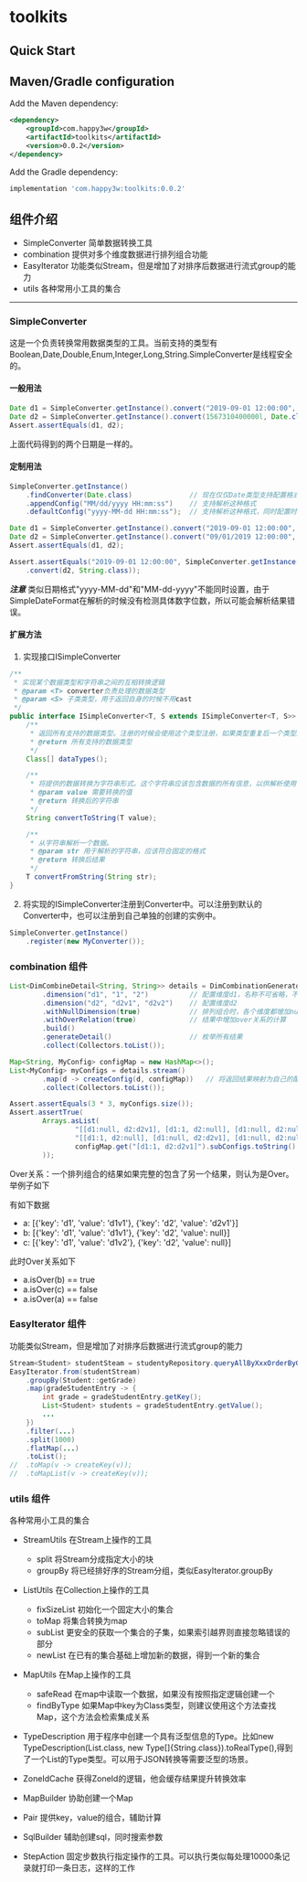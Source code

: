 # toolkits
 
Quick Start
-----------
## Maven/Gradle configuration

Add the Maven dependency:

```xml
<dependency>
    <groupId>com.happy3w</groupId>
    <artifactId>toolkits</artifactId>
    <version>0.0.2</version>
</dependency>
```

Add the Gradle dependency:

```groovy
implementation 'com.happy3w:toolkits:0.0.2'
```

## 组件介绍
- SimpleConverter 简单数据转换工具
- combination 提供对多个维度数据进行排列组合功能
- EasyIterator 功能类似Stream，但是增加了对排序后数据进行流式group的能力
- utils 各种常用小工具的集合

---
### SimpleConverter

这是一个负责转换常用数据类型的工具。当前支持的类型有Boolean,Date,Double,Enum,Integer,Long,String.SimpleConverter是线程安全的。

#### 一般用法
```java
Date d1 = SimpleConverter.getInstance().convert("2019-09-01 12:00:00", Date.class);
Date d2 = SimpleConverter.getInstance().convert(1567310400000l, Date.class);
Assert.assertEquals(d1, d2);
```
上面代码得到的两个日期是一样的。

#### 定制用法
```java
SimpleConverter.getInstance()
    .findConverter(Date.class)              // 现在仅仅Date类型支持配置格式，Timestamp和Date使用同一个Converter，所以也会使用这个配置
    .appendConfig("MM/dd/yyyy HH:mm:ss")    // 支持解析这种格式
    .defaultConfig("yyyy-MM-dd HH:mm:ss");  // 支持解析这种格式，同时配置时间转换成字符串使用这个格式

Date d1 = SimpleConverter.getInstance().convert("2019-09-01 12:00:00", Date.class);
Date d2 = SimpleConverter.getInstance().convert("09/01/2019 12:00:00", Date.class);
Assert.assertEquals(d1, d2);

Assert.assertEquals("2019-09-01 12:00:00", SimpleConverter.getInstance()
    .convert(d2, String.class));
```


***注意***
类似日期格式"yyyy-MM-dd"和"MM-dd-yyyy"不能同时设置，由于SimpleDateFormat在解析的时候没有检测具体数字位数，所以可能会解析结果错误。

#### 扩展方法
1. 实现接口ISimpleConverter
```java
/**
 * 实现某个数据类型和字符串之间的互相转换逻辑
 * @param <T> converter负责处理的数据类型
 * @param <S> 子类类型，用于返回自身的时候不用cast
 */
public interface ISimpleConverter<T, S extends ISimpleConverter<T, S>> {
    /**
     * 返回所有支持的数据类型。注册的时候会使用这个类型注册，如果类型重复后一个类型对应的Converter会被注册进去
     * @return 所有支持的数据类型
     */
    Class[] dataTypes();

    /**
     * 将提供的数据转换为字符串形式。这个字符串应该包含数据的所有信息，以供解析使用
     * @param value 需要转换的值
     * @return 转换后的字符串
     */
    String convertToString(T value);

    /**
     * 从字符串解析一个数据。
     * @param str 用于解析的字符串，应该符合固定的格式
     * @return 转换后结果
     */
    T convertFromString(String str);
}
```
2. 将实现的ISimpleConverter注册到Converter中。可以注册到默认的Converter中，也可以注册到自己单独的创建的实例中。
```java
SimpleConverter.getInstance()
    .register(new MyConverter());
```

### combination 组件

```java
List<DimCombineDetail<String, String>> details = DimCombinationGenerator.<String, String>builder()
        .dimension("d1", "1", "2")          // 配置维度d1，名称不可省略，不可为空
        .dimension("d2", "d2v1", "d2v2")    // 配置维度d2
        .withNullDimension(true)            // 排列组合时，各个维度都增加null值
        .withOverRelation(true)             // 结果中增加over关系的计算
        .build()
        .generateDetail()                   // 枚举所有结果
        .collect(Collectors.toList());

Map<String, MyConfig> configMap = new HashMap<>();
List<MyConfig> myConfigs = details.stream()
        .map(d -> createConfig(d, configMap))   // 将返回结果映射为自己的配置信息
        .collect(Collectors.toList());

Assert.assertEquals(3 * 3, myConfigs.size());
Assert.assertTrue(
        Arrays.asList(
                "[[d1:null, d2:d2v1], [d1:1, d2:null], [d1:null, d2:null]]",
                "[[d1:1, d2:null], [d1:null, d2:d2v1], [d1:null, d2:null]]").contains(
                configMap.get("[d1:1, d2:d2v1]").subConfigs.toString()
        ));
```

Over关系：一个排列组合的结果如果完整的包含了另一个结果，则认为是Over。举例子如下


有如下数据
- a: [{'key': 'd1', 'value': 'd1v1'}, {'key': 'd2', 'value': 'd2v1'}]
- b: [{'key': 'd1', 'value': 'd1v1'}, {'key': 'd2', 'value': null}]
- c: [{'key': 'd1', 'value': 'd1v2'}, {'key': 'd2', 'value': null}]

此时Over关系如下

- a.isOver(b) == true
- a.isOver(c) == false
- a.isOver(a) == false


### EasyIterator 组件
功能类似Stream，但是增加了对排序后数据进行流式group的能力

```java
Stream<Student> studentSteam = studentyRepository.queryAllByXxxOrderByGrade(...);   // 获得准备处理的数据
EasyIterator.from(studentStream)                                                    // 通过from方法创建一个EasyIterator。输入参数可以是Stream,Iterator
    .groupBy(Student::getGrade)                                                     // 按照某个属性分组。groupBy要求之前数据已经按照这个Key排序了，groupBy得到的结果也不是一个Map，而是一个Map.Entry的EasyIterator
    .map(gradeStudentEntry -> {                                                     // EasyIterator和Stream一样支持map,filter,flatMap,forEach等操作
        int grade = gradeStudentEntry.getKey();                                     // 前面groupBy后的entry.getKey()内容为计算的Key值
        List<Student> students = gradeStudentEntry.getValue();                      // 前面groupBy后的entry.getValue()内容为连续符合Key值的value列表。
        ...
    })
    .filter(...)
    .split(1000)                                                                    // 在Stream的基础上增加了split方法，通过这个方法将数据分组处理
    .flatMap(...)
    .toList();                                                                      // 直接转换为List
//  .toMap(v -> createKey(v));                                                      // 生成一个key,value的map，这里没有检测重复key，如果key重复最后一个出现的生效
//  .toMapList(v -> createKey(v));                                                  // 生成一个key,List<value>的map，key相同的value分组到一个列表中了

```

### utils 组件
各种常用小工具的集合
- StreamUtils 在Stream上操作的工具
  - split 将Stream分成指定大小的块
  - groupBy 将已经排好序的Stream分组，类似EasyIterator.groupBy

- ListUtils 在Collection上操作的工具
  - fixSizeList 初始化一个固定大小的集合
  - toMap 将集合转换为map
  - subList 更安全的获取一个集合的子集，如果索引越界则直接忽略错误的部分
  - newList 在已有的集合基础上增加新的数据，得到一个新的集合

- MapUtils 在Map上操作的工具
  - safeRead 在map中读取一个数据，如果没有按照指定逻辑创建一个
  - findByType 如果Map中key为Class类型，则建议使用这个方法查找Map，这个方法会检索集成关系

- TypeDescription 用于程序中创建一个具有泛型信息的Type。比如new TypeDescription(List.class, new Type[]{String.class}).toRealType(),得到了一个List<String>的Type类型。可以用于JSON转换等需要泛型的场景。
- ZoneIdCache 获得ZoneId的逻辑，他会缓存结果提升转换效率
- MapBuilder 协助创建一个Map
- Pair 提供key，value的组合，辅助计算
- SqlBuilder 辅助创建sql，同时搜索参数
- StepAction 固定步数执行指定操作的工具。可以执行类似每处理10000条记录就打印一条日志，这样的工作

